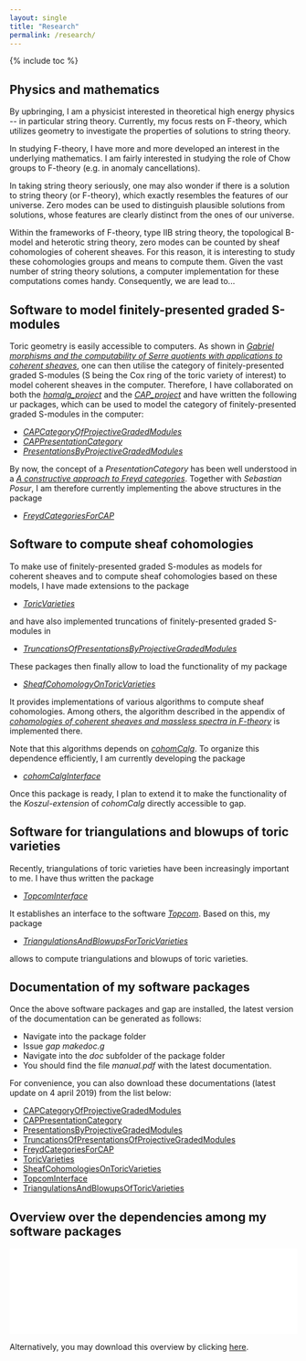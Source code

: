 ```yaml
---
layout: single
title: "Research"
permalink: /research/
---
```


{% include toc %}

## Physics and mathematics

By upbringing, I am a physicist interested in theoretical high energy physics -- in particular string theory. Currently, my focus rests on F-theory, which utilizes geometry to investigate the properties of solutions to string theory.

In studying F-theory, I have more and more developed an interest in the underlying mathematics. I am fairly interested in studying the role of Chow groups to F-theory (e.g. in anomaly cancellations). 

In taking string theory seriously, one may also wonder if there is a solution to string theory (or F-theory), which exactly resembles the features of our universe. Zero modes can be used to distinguish plausible solutions from solutions, whose features are clearly distinct from the ones of our universe.

Within the frameworks of F-theory, type IIB string theory, the topological B-model and heterotic string theory, zero modes can be counted by sheaf cohomologies of coherent sheaves. For this reason, it is interesting to study these cohomologies groups and means to compute them. Given the vast number of string theory solutions, a computer implementation for these computations comes handy. Consequently, we are lead to...


## Software to model finitely-presented graded S-modules

Toric geometry is easily accessible to computers. As shown in [*Gabriel morphisms and the computability of Serre quotients with applications to coherent sheaves*](https://arxiv.org/abs/1409.2028), one can then utilise the category of finitely-presented graded S-modules (S being the Cox ring of the toric variety of interest) to model coherent sheaves in the computer. Therefore, I have collaborated on both the 
[*homalg_project*](http://homalg-project.github.io/) and the [*CAP_project*](https://homalg-project.github.io/CAP_project/) and have written the following ur packages, which can be used to model the category of finitely-presented graded S-modules in the computer:

* [*CAPCategoryOfProjectiveGradedModules*](https://github.com/HereAround/CAPCategoryOfProjectiveGradedModules)
* [*CAPPresentationCategory*](https://github.com/HereAround/CAPPresentationCategory)
* [*PresentationsByProjectiveGradedModules*](https://github.com/HereAround/PresentationsByProjectiveGradedModules)

By now, the concept of a *PresentationCategory* has been well understood in a [*A constructive approach to Freyd categories*](https://arxiv.org/abs/1712.03492). Together with *Sebastian Posur*, I am therefore currently implementing the above structures in the package

* [*FreydCategoriesForCAP*](https://github.com/HereAround/CAP_project/tree/master/FreydCategoriesForCAP)



## Software to compute sheaf cohomologies

To make use of finitely-presented graded S-modules as models for coherent sheaves and to compute sheaf cohomologies based on these models, I have made extensions to the package

* [*ToricVarieties*](https://github.com/homalg-project/homalg_project/tree/master/ToricVarieties)

and have also implemented truncations of finitely-presented graded S-modules in

* [*TruncationsOfPresentationsByProjectiveGradedModules*](https://github.com/HereAround/TruncationsOfPresentationsByProjectiveGradedModules)

These packages then finally allow to load the functionality of my package

* [*SheafCohomologyOnToricVarieties*](https://github.com/HereAround/SheafCohomologyOnToricVarieties)

It provides implementations of various algorithms to compute sheaf cohomologies. Among others, the algorithm described in the appendix of [*cohomologies of coherent sheaves and massless spectra in F-theory*](https://arxiv.org/abs/1802.08860) is implemented there.

Note that this algorithms depends on [*cohomCalg*](https://benjaminjurke.com/academia-and-research/cohomcalg). To organize this dependence efficiently, I am currently developing the package

* [*cohomCalgInterface*](https://github.com/HereAround/cohomCalgInterface)

Once this package is ready, I plan to extend it to make the functionality of the *Koszul-extension* of *cohomCalg* directly accessible to gap.



## Software for triangulations and blowups of toric varieties

Recently, triangulations of toric varieties have been increasingly important to me. I have thus written the package

* [*TopcomInterface*](https://github.com/HereAround/TopcomInterface)

It establishes an interface to the software [*Topcom*](http://www.rambau.wm.uni-bayreuth.de/TOPCOM/). Based on this, my package

* [*TriangulationsAndBlowupsForToricVarieties*](https://github.com/HereAround/TriangulationsAndBlowupsForToricVarieties)

allows to compute triangulations and blowups of toric varieties.



## Documentation of my software packages

Once the above software packages and gap are installed, the latest version of the documentation can be generated as follows:

* Navigate into the package folder
* Issue *gap makedoc.g*
* Navigate into the *doc* subfolder of the package folder
* You should find the file *manual.pdf* with the latest documentation.

For convenience, you can also download these documentations (latest update on 4 april 2019) from the list below:

* [CAPCategoryOfProjectiveGradedModules](/CAPCategoryOfProjectiveGradedModules.pdf)
* [CAPPresentationCategory](/CAPPresentationCategory.pdf)
* [PresentationsByProjectiveGradedModules](/PresentationsByProjectiveGradedModules.pdf)
* [TruncationsOfPresentationsOfProjectiveGradedModules](/TruncationsOfPresentationsOfProjectiveGradedModules.pdf)
* [FreydCategoriesForCAP](/FreydCategoriesForCAP.pdf)
* [ToricVarieties](/ToricVarieties.pdf)
* [SheafCohomologiesOnToricVarieties](/SheafCohomologiesOnToricVarieties.pdf)
* [TopcomInterface](/TopcomInterface.pdf)
* [TriangulationsAndBlowupsOfToricVarieties](/TriangulationsAndBlowupsOfToricVarieties.pdf)


## Overview over the dependencies among my software packages

<embed src="/SoftwarePackages.pdf" type="application/pdf" width="100%"/>

Alternatively, you may download this overview by clicking [here](/SoftwarePackages.pdf).
